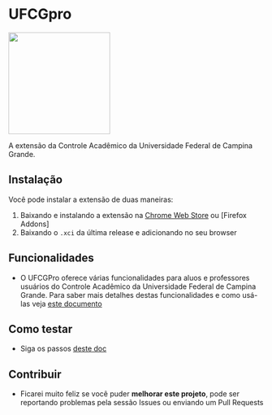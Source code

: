 # UFCGpro

<img src="https://raw.githubusercontent.com/luciannojunior/ufcg-pro/master/media/logo.png?s=10" width="200" />

A extensão da Controle Acadêmico da Universidade Federal de Campina Grande.

## Instalação

Você pode instalar a extensão de duas maneiras:

1. Baixando e instalando a extensão na [Chrome Web Store]() ou [Firefox Addons]
2. Baixando o `.xci` da última release e adicionando no seu browser

## Funcionalidades

- O UFCGPro oferece várias funcionalidades para aluos e professores usuários do Controle Acadêmico da Universidade Federal de Campina Grande. Para saber mais detalhes destas funcionalidades e como usá-las veja [este documento](https://gist.github.com/luciannojunior/65d8743fb9a5759de932861a6bb5b781)

## Como testar

- Siga os passos [deste doc](https://gist.github.com/luciannojunior/4fa48f73e9115160b04a8d6290d20639) 

## Contribuir

- Ficarei muito feliz se você puder **melhorar este projeto**, pode ser reportando problemas pela sessão Issues ou enviando um Pull Requests
